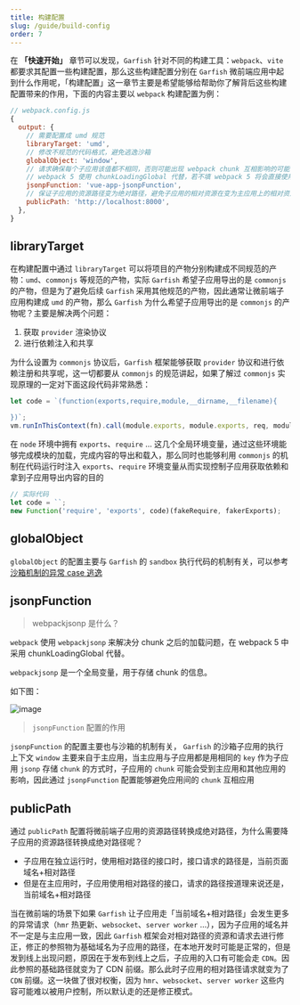 ```yaml
---
title: 构建配置
slug: /guide/build-config
order: 7
---
```


在 **「快速开始」** 章节可以发现，`Garfish` 针对不同的构建工具：`webpack`、`vite` 都要求其配置一些构建配置，那么这些构建配置分别在 `Garfish` 微前端应用中起到什么作用呢，「构建配置」这一章节主要是希望能够给帮助你了解背后这些构建配置带来的作用，下面的内容主要以 `webpack` 构建配置为例：

```js
// webpack.config.js
{
  output: {
    // 需要配置成 umd 规范
    libraryTarget: 'umd',
    // 修改不规范的代码格式，避免逃逸沙箱
    globalObject: 'window',
    // 请求确保每个子应用该值都不相同，否则可能出现 webpack chunk 互相影响的可能
    // webpack 5 使用 chunkLoadingGlobal 代替，若不填 webpack 5 将会直接使用 package.json name 作为唯一值，请确保应用间的 name 各不相同
    jsonpFunction: 'vue-app-jsonpFunction',
    // 保证子应用的资源路径变为绝对路径，避免子应用的相对资源在变为主应用上的相对资源，因为子应用和主应用在同一个文档流，相对路径是相对于主应用而言的
    publicPath: 'http://localhost:8000',
  },
}
```

## libraryTarget

在构建配置中通过 `libraryTarget` 可以将项目的产物分别构建成不同规范的产物：`umd`、`commonjs` 等规范的产物，实际 `Garfish` 希望子应用导出的是 `commonjs` 的产物，但是为了避免后续 `Garfish` 采用其他规范的产物，因此通常让微前端子应用构建成 `umd` 的产物，那么 `Garfish` 为什么希望子应用导出的是 `commonjs` 的产物呢？主要是解决两个问题：

1. 获取 `provider` 渲染协议
2. 进行依赖注入和共享

为什么设置为 `commonjs` 协议后，`Garfish` 框架能够获取 `provider` 协议和进行依赖注册和共享呢，这一切都要从 `commonjs` 的规范讲起，如果了解过 `commonjs` 实现原理的一定对下面这段代码非常熟悉：

```js
let code = `(function(exports,require,module,__dirname,__filename){

})`;
vm.runInThisContext(fn).call(module.exports, module.exports, req, module);
```

在 `node` 环境中拥有 `exports`、`require` ... 这几个全局环境变量，通过这些环境能够完成模块的加载，完成内容的导出和载入，那么同时也能够利用 `commonjs` 的机制在代码运行时注入 `exports`、`require` 环境变量从而实现控制子应用获取依赖和拿到子应用导出内容的目的

```js
// 实际代码
let code = ``;
new Function('require', 'exports', code)(fakeRequire, fakerExports);
```

## globalObject

`globalObject` 的配置主要与 `Garfish` 的 `sandbox` 执行代码的机制有关，可以参考 [沙箱机制的异常 case 逃逸](./sandbox.md#特殊-case)

## jsonpFunction

> webpackjsonp 是什么？

`webpack` 使用 `webpackjsonp` 来解决分 chunk 之后的加载问题，在 webpack 5 中采用 chunkLoadingGlobal 代替。

`webpackjsonp` 是一个全局变量，用于存储 chunk 的信息。

如下图：

![image](https://user-images.githubusercontent.com/27547179/167364472-8e3ce4b9-94b3-490f-a4bf-b904579ea3a1.png)

> `jsonpFunction` 配置的作用

`jsonpFunction` 的配置主要也与沙箱的机制有关， `Garfish` 的沙箱子应用的执行上下文 `window` 主要来自于主应用，当主应用与子应用都是用相同的 `key` 作为子应用 `jsonp` 存储 `chunk` 的方式时，子应用的 `chunk` 可能会受到主应用和其他应用的影响，因此通过 `jsonpFunction` 配置能够避免应用间的 `chunk` 互相应用

## publicPath

通过 `publicPath` 配置将微前端子应用的资源路径转换成绝对路径，为什么需要降子应用的资源路径转换成绝对路径呢？

- 子应用在独立运行时，使用相对路径的接口时，接口请求的路径是，当前页面域名+相对路径
- 但是在主应用时，子应用使用相对路径的接口，请求的路径按道理来说还是，当前域名+相对路径

当在微前端的场景下如果 `Garfish` 让子应用走「当前域名+相对路径」会发生更多的异常请求（`hmr` 热更新、`websocket`、`server worker` ...），因为子应用的域名并不一定是与主应用一致，因此 `Garfish` 框架会对相对路径的资源和请求去进行修正，修正的参照物为基础域名为子应用的路径，在本地开发时可能是正常的，但是发到线上出现问题，原因在于发布到线上之后，子应用的入口有可能会走 `CDN`。因此参照的基础路径就变为了 CDN 前缀。那么此时子应用的相对路径请求就变为了 `CDN` 前缀。这一块做了很对权衡，因为 `hmr`、`websocket`、`server worker` 这些内容可能难以被用户控制，所以默认走的还是修正模式。
